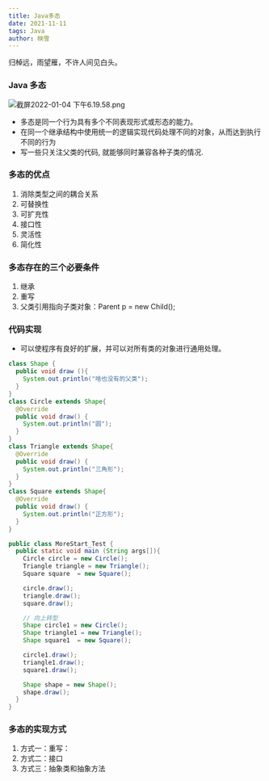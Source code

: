 ```yaml
---
title: Java多态
date: 2021-11-11
tags: Java
author: 映雪
---
```


归棹远，雨望雁，不许人间见白头。

<!--more-->

### Java 多态

![截屏2022-01-04 下午6.19.58.png](/images/2022/01/04/1kSMQFOGp7a5Rmu.png)

- 多态是同一个行为具有多个不同表现形式或形态的能力。
- 在同一个继承结构中使用统一的逻辑实现代码处理不同的对象，从而达到执行不同的行为
- 写一些只关注父类的代码, 就能够同时兼容各种子类的情况.

### 多态的优点

1. 消除类型之间的耦合关系
2. 可替换性
3. 可扩充性
4. 接口性
5. 灵活性
6. 简化性

### 多态存在的三个必要条件

1. 继承
2. 重写
3. 父类引用指向子类对象：Parent p = new Child();



### 代码实现

- 可以使程序有良好的扩展，并可以对所有类的对象进行通用处理。

```java
class Shape {
  public void draw (){
    System.out.println("啥也没有的父类");
  }
}
class Circle extends Shape{
  @Override
  public void draw() {
    System.out.println("圆");
  }
}
class Triangle extends Shape{
  @Override
  public void draw() {
    System.out.println("三角形");
  }
}
class Square extends Shape{
  @Override
  public void draw() {
    System.out.println("正方形");
  }
}

public class MoreStart_Test {
  public static void main (String args[]){
    Circle circle = new Circle();
    Triangle triangle = new Triangle();
    Square square  = new Square();

    circle.draw();
    triangle.draw();
    square.draw();

    // 向上转型
    Shape circle1 = new Circle();
    Shape triangle1 = new Triangle();
    Shape square1  = new Square();

    circle1.draw();
    triangle1.draw();
    square1.draw();

    Shape shape = new Shape();
    shape.draw();
  }
}
```

### 多态的实现方式

1. 方式一：重写：
2. 方式二：接口
3. 方式三：抽象类和抽象方法

